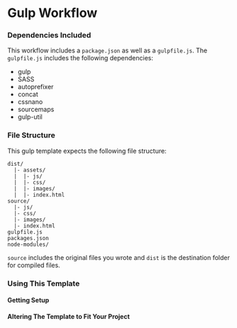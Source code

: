 # Gulp Workflow
### Dependencies Included
This workflow includes a `package.json` as well as a `gulpfile.js`. The `gulpfile.js` includes the following dependencies:
* gulp
* SASS
* autoprefixer
* concat
* cssnano
* sourcemaps
* gulp-util

### File Structure
This gulp template expects the following file structure:

```
dist/
  |- assets/
  |  |- js/
  |  |- css/
  |  |- images/
  |  |- index.html
source/
  |- js/
  |- css/
  |- images/
  |- index.html
gulpfile.js
packages.json
node-modules/
```
`source` includes the original files you wrote and `dist` is the destination folder for compiled files.

### Using This Template

#### Getting Setup

#### Altering The Template to Fit Your Project

